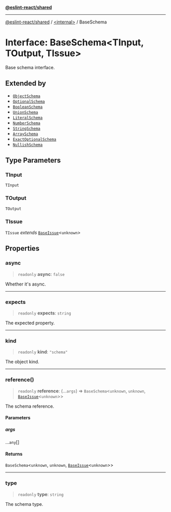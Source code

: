 [**@eslint-react/shared**](../../README.md)

***

[@eslint-react/shared](../../README.md) / [\<internal\>](../README.md) / BaseSchema

# Interface: BaseSchema\<TInput, TOutput, TIssue\>

Base schema interface.

## Extended by

- [`ObjectSchema`](ObjectSchema.md)
- [`OptionalSchema`](OptionalSchema.md)
- [`BooleanSchema`](BooleanSchema.md)
- [`UnionSchema`](UnionSchema.md)
- [`LiteralSchema`](LiteralSchema.md)
- [`NumberSchema`](NumberSchema.md)
- [`StringSchema`](StringSchema.md)
- [`ArraySchema`](ArraySchema.md)
- [`ExactOptionalSchema`](ExactOptionalSchema.md)
- [`NullishSchema`](NullishSchema.md)

## Type Parameters

### TInput

`TInput`

### TOutput

`TOutput`

### TIssue

`TIssue` *extends* [`BaseIssue`](BaseIssue.md)\<`unknown`\>

## Properties

### async

> `readonly` **async**: `false`

Whether it's async.

***

### expects

> `readonly` **expects**: `string`

The expected property.

***

### kind

> `readonly` **kind**: `"schema"`

The object kind.

***

### reference()

> `readonly` **reference**: (...`args`) => `BaseSchema`\<`unknown`, `unknown`, [`BaseIssue`](BaseIssue.md)\<`unknown`\>\>

The schema reference.

#### Parameters

##### args

...`any`[]

#### Returns

`BaseSchema`\<`unknown`, `unknown`, [`BaseIssue`](BaseIssue.md)\<`unknown`\>\>

***

### type

> `readonly` **type**: `string`

The schema type.
